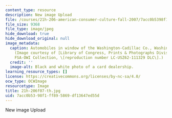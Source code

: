 ```yaml
---
content_type: resource
description: New image Upload
file: /courses/21h-206-american-consumer-culture-fall-2007/7acc0b5398f1ff895869df13647ed55d_21h-206f07-th.jpg
file_size: 9368
file_type: image/jpeg
hide_download: true
hide_download_original: null
image_metadata:
  caption: Automobiles in window of the Washington-Cadillac Co., Washington, D.C.
    (Image courtesy of [Library of Congress, Prints & Photographs Division](http://memory.loc.gov/ammem/index.html),
    FSA-OWI Collection, \[reproduction number LC-USZ62-111329 DLC\].)
  credit: ''
  image-alt: Black and white photo of a card dealership.
learning_resource_types: []
license: https://creativecommons.org/licenses/by-nc-sa/4.0/
ocw_type: OCWImage
resourcetype: Image
title: 21h-206f07-th.jpg
uid: 7acc0b53-98f1-ff89-5869-df13647ed55d
---
```

New image Upload